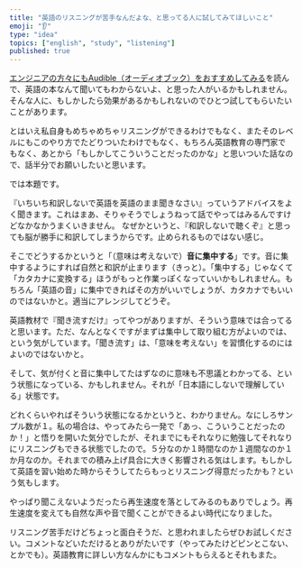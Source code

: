 ```yaml
---
title: "英語のリスニングが苦手なんだよな、と思ってる人に試してみてほしいこと"
emoji: "👂"
type: "idea"
topics: ["english", "study", "listening"]
published: true
---
```


[エンジニアの方々にもAudible（オーディオブック）をおすすめしてみる](https://zenn.dev/kb84tkhr/articles/394fd070f73640)を読んで、英語の本なんて聞いてもわからないよ、と思った人がいるかもしれません。そんな人に、もしかしたら効果があるかもしれないのでひとつ試してもらいたいことがあります。

とはいえ私自身もめちゃめちゃリスニングができるわけでもなく、またそのレベルにもこのやり方でたどりついたわけでもなく、もちろん英語教育の専門家でもなく、あとから「もしかしてこういうことだったのかな」と思いついた話なので、話半分でお願いしたいと思います。

では本題です。

『いちいち和訳しないで英語を英語のまま聞きなさい』っていうアドバイスをよく聞きます。これはまあ、そりゃそうでしょうねって話でやってはみるんですけどなかなかうまくいきません。
なぜかというと、『和訳しないで聴くぞ』と思っても脳が勝手に和訳してしまうからです。止められるものではない感じ。

そこでどうするかというと「（意味は考えないで）**音に集中する**」です。音に集中するようにすれば自然と和訳が止まります（きっと）。「集中する」じゃなくて「カタカナに変換する」ほうがもっと作業っぽくなっていいかもしれません。もちろん「英語の音」に集中できればその方がいいでしょうが、カタカナでもいいのではないかと。適当にアレンジしてどうぞ。

英語教材で『聞き流すだけ』ってやつがありますが、そういう意味では合ってると思います。ただ、なんとなくですがまずは集中して取り組む方がよいのでは、という気がしています。「聞き流す」は、「意味を考えない」を習慣化するのにはよいのではないかと。

そして、気が付くと音に集中してたはずなのに意味も不思議とわかってる、という状態になっている、かもしれません。それが「日本語にしないで理解している」状態です。

どれくらいやればそういう状態になるかというと、わかりません。なにしろサンプル数が１。私の場合は、やってみたら一発で「あっ、こういうことだったのか！」と悟りを開いた気分でしたが、それまでにもそれなりに勉強してそれなりにリスニングもできる状態でしたので。５分なのか１時間なのか１週間なのか１か月なのか。それまでの積み上げ具合に大きく影響される気はします。もしかして英語を習い始めた時からそうしてたらもっとリスニング得意だったかも？という気もします。

やっぱり聞こえないようだったら再生速度を落としてみるのもありでしょう。再生速度を変えても自然な声や音で聞くことができるよい時代になりました。

リスニング苦手だけどちょっと面白そうだ、と思われましたらぜひお試しください。コメントなどいただけるとありがたいです（やってみたけどピンとこない、とかでも）。英語教育に詳しい方なんかにもコメントもらえるとそれもまた。